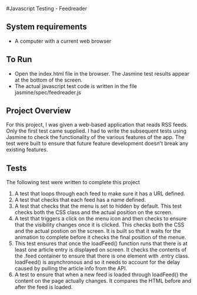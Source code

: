 #Javascript Testing - Feedreader

## System requirements
* A computer with a current web browser

## To Run
* Open the index.html file in the browser. The Jasmine test results appear at the bottom of the screen. 
* The actual javascript test code is written in the file jasmine/spec/feedreader.js

## Project Overview

For this project, I was given a web-based application that reads RSS feeds. Only the first test came supplied. I had to write the subsequent tests using Jasmine to check the functionality of the various features of the app. The test were built to ensure that future feature development doesn't break any existing features. 

## Tests

The following test were written to complete this project
 1. A test that loops through each feed to make sure it has a URL defined.
 2. A test that checks that each feed has a name defined.
 3. A test that checks that the menu is set to hidden by default. This test checks both the CSS class and the actual position on the screen.
 4. A test that triggers a click on the menu icon and then checks to ensure that the visibility changes once it is clicked. This checks both the CSS and the actual postion on the screen. It is built so that it waits for the animation to complete before it checks the final position of the menue.
 5. This test ensures that once the loadFeed() function runs that there is at least one article entry is displayed on screen. It checks the contents of the .feed container to ensure that there is one element with .entry class. loadFeed() is asynchronous and so it needs to account for the delay caused by pulling the article info from the API.
 6. A test to ensure that when a new feed is loaded through loadFeed() the content on the page actually changes. It compares the HTML before and after the feed is loaded.